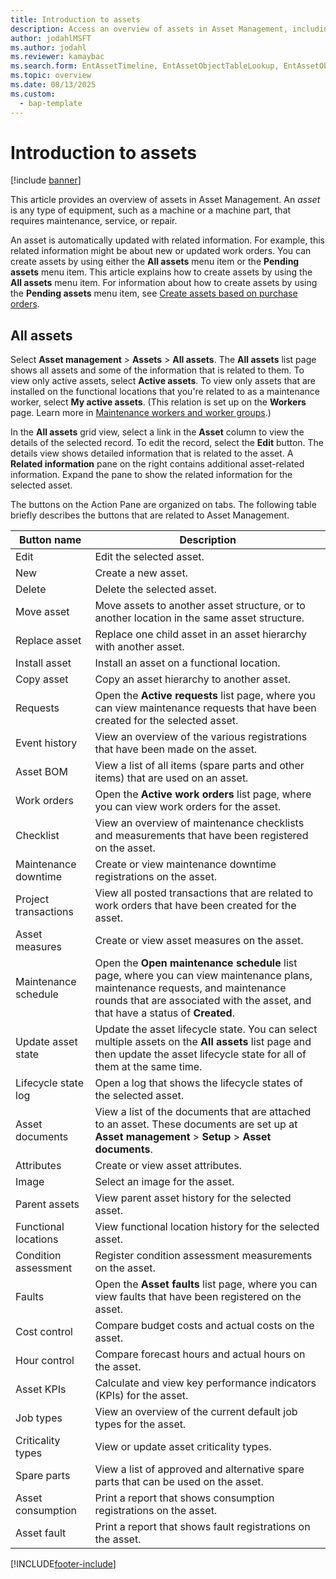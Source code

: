 ```yaml
---
title: Introduction to assets
description: Access an overview of assets in Asset Management, including a table that defines various button names and an outline on the All assets list page.
author: jodahlMSFT
ms.author: jodahl
ms.reviewer: kamaybac
ms.search.form: EntAssetTimeline, EntAssetObjectTableLookup, EntAssetObjectTableParent, EntAssetObjectOverview, EntAssetObjectImage, EntAssetObjectTable, EntAssetLifecycleStateLog, EntAssetObjectWorkOrderActive, EntAssetObjectAttribute
ms.topic: overview
ms.date: 08/13/2025
ms.custom: 
  - bap-template
---
```


# Introduction to assets

[!include [banner](../../includes/banner.md)]

This article provides an overview of assets in Asset Management. An *asset* is any type of equipment, such as a machine or a machine part, that requires maintenance, service, or repair.

An asset is automatically updated with related information. For example, this related information might be about new or updated work orders. You can create assets by using either the **All assets** menu item or the **Pending assets** menu item. This article explains how to create assets by using the **All assets** menu item. For information about how to create assets by using the **Pending assets** menu item, see [Create assets based on purchase orders](../objects/create-objects-based-on-purchase-orders.md).

## All assets

Select **Asset management** \> **Assets** \> **All assets**. The **All assets** list page shows all assets and some of the information that is related to them. To view only active assets, select **Active assets**. To view only assets that are installed on the functional locations that you're related to as a maintenance worker, select **My active assets**. (This relation is set up on the **Workers** page. Learn more in [Maintenance workers and worker groups](../setup-for-objects/workers-and-worker-groups.md).)

In the **All assets** grid view, select a link in the **Asset** column to view the details of the selected record. To edit the record, select the **Edit** button. The details view shows detailed information that is related to the asset. A **Related information** pane on the right contains additional asset-related information. Expand the pane to show the related information for the selected asset.

The buttons on the Action Pane are organized on tabs. The following table briefly describes the buttons that are related to Asset Management.

| Button name | Description |
|--|--|
| Edit | Edit the selected asset. |
| New | Create a new asset. |
| Delete | Delete the selected asset. |
| Move asset | Move assets to another asset structure, or to another location in the same asset structure. |
| Replace asset | Replace one child asset in an asset hierarchy with another asset. |
| Install asset | Install an asset on a functional location. |
| Copy asset | Copy an asset hierarchy to another asset. |
| Requests | Open the **Active requests** list page, where you can view maintenance requests that have been created for the selected asset. |
| Event history | View an overview of the various registrations that have been made on the asset. |
| Asset BOM | View a list of all items (spare parts and other items) that are used on an asset. |
| Work orders | Open the **Active work orders** list page, where you can view work orders for the asset. |
| Checklist | View an overview of maintenance checklists and measurements that have been registered on the asset. |
| Maintenance downtime | Create or view maintenance downtime registrations on the asset. |
| Project transactions | View all posted transactions that are related to work orders that have been created for the asset. |
| Asset measures | Create or view asset measures on the asset. |
| Maintenance schedule | Open the **Open maintenance schedule** list page, where you can view maintenance plans, maintenance requests, and maintenance rounds that are associated with the asset, and that have a status of **Created**. |
| Update asset state | Update the asset lifecycle state. You can select multiple assets on the **All assets** list page and then update the asset lifecycle state for all of them at the same time. |
| Lifecycle state log | Open a log that shows the lifecycle states of the selected asset. |
| Asset documents | View a list of the documents that are attached to an asset. These documents are set up at **Asset management** \> **Setup** \> **Asset documents**. |
| Attributes | Create or view asset attributes. |
| Image | Select an image for the asset. |
| Parent assets | View parent asset history for the selected asset. |
| Functional locations | View functional location history for the selected asset. |
| Condition assessment | Register condition assessment measurements on the asset. |
| Faults | Open the **Asset faults** list page,  where you can view faults that have been registered on the asset. |
| Cost control | Compare budget costs and actual costs on the asset. |
| Hour control | Compare forecast hours and actual hours on the asset. |
| Asset KPIs | Calculate and view key performance indicators (KPIs) for the asset. |
| Job types | View an overview of the current default job types for the asset. |
| Criticality types | View or update asset criticality types. |
| Spare parts | View a list of approved and alternative spare parts that can be used on the asset. |
| Asset consumption | Print a report that shows consumption registrations on the asset. |
| Asset fault | Print a report that shows fault registrations on the asset. |

[!INCLUDE[footer-include](../../../includes/footer-banner.md)]
